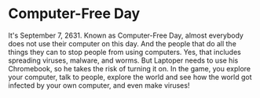 # Computer-Free Day
It's September 7, 2631. Known as Computer-Free Day, almost everybody does not use their computer on this day. And the people that do all the things they can to stop people from using computers. Yes, that includes spreading viruses, malware, and worms. But Laptoper needs to use his Chromebook, so he takes the risk of turning it on. In the game, you explore your computer, talk to people, explore the world and see how the world got infected by your own computer, and even make viruses!
